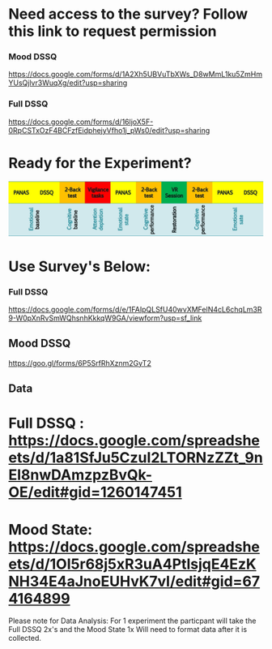 # Need access to the survey? Follow this link to request permission

### Mood DSSQ 
https://docs.google.com/forms/d/1A2Xh5UBVuTbXWs_D8wMmL1ku5ZmHmYUsQjlvr3WuqXg/edit?usp=sharing

### Full DSSQ

https://docs.google.com/forms/d/16ljoX5F-0RpCSTxOzF4BCFzfEidphejyVfho1j_pWs0/edit?usp=sharing

# Ready for the Experiment? 

![Timeline](https://github.com/MarkusLoennig/project_template/blob/master/IMAGES/PictureTimeline.jpg)
# Use Survey's Below:

### Full DSSQ
https://docs.google.com/forms/d/e/1FAIpQLSfU40wvXMFelN4cL6chqLm3R9-W0pXnRvSmWQhsnhKkkqW9GA/viewform?usp=sf_link

## Mood DSSQ
https://goo.gl/forms/6P5SrfRhXznm2GyT2


## Data 

# Full DSSQ : https://docs.google.com/spreadsheets/d/1a81SfJu5CzuI2LTORNzZZt_9nEI8nwDAmzpzBvQk-OE/edit#gid=1260147451

# Mood State: https://docs.google.com/spreadsheets/d/1OI5r68j5xR3uA4PtlsjqE4EzKNH34E4aJnoEUHvK7vI/edit#gid=674164899

Please note for Data Analysis: For 1 experiment the particpant will take the Full DSSQ 2x's and the Mood State 1x
Will need to format data after it is collected.
